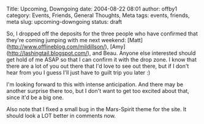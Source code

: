 Title: Upcoming, Downgoing
date: 2004-08-22 08:01
author: offby1
category: Events, Friends, General Thoughts, Meta
tags: events, friends, meta
slug: upcoming-downgoing
status: draft

So, I dropped off the deposits for the three people who have confirmed that they're coming jumping with me next weekend: \[Matt\](<http://www.offlineblog.com/mildillson/>), \[Amy\](<http://lashingtail.blogspot.com/>), and Beau. Anyone else interested should get hold of me ASAP so that I can confirm it with the drop zone. I know that there are a lot of you out there that I'd love to see out there, but if I don't hear from you I guess I'll just have to guilt trip you later :)

I'm looking forward to this with intense anticipation. And there may be another surprise there too, but I don't want to get too excited about that, since it'd be a big one.

Also note that I fixed a small bug in the Mars-Spirit theme for the site. It should look a LOT better in comments now.
